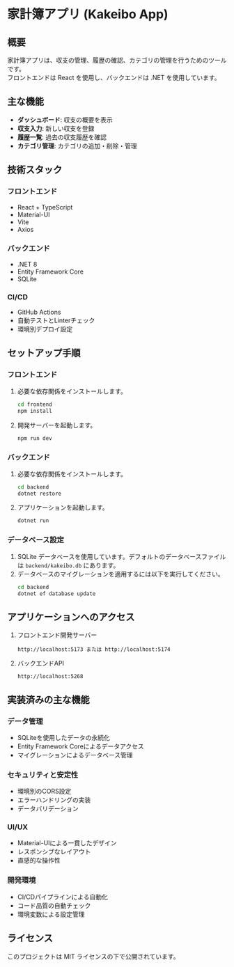 # 家計簿アプリ (Kakeibo App)

## 概要
家計簿アプリは、収支の管理、履歴の確認、カテゴリの管理を行うためのツールです。  
フロントエンドは React を使用し、バックエンドは .NET を使用しています。

## 主な機能
- **ダッシュボード**: 収支の概要を表示
- **収支入力**: 新しい収支を登録
- **履歴一覧**: 過去の収支履歴を確認
- **カテゴリ管理**: カテゴリの追加・削除・管理

## 技術スタック
### フロントエンド
- React + TypeScript
- Material-UI
- Vite
- Axios

### バックエンド
- .NET 8
- Entity Framework Core
- SQLite

### CI/CD
- GitHub Actions
- 自動テストとLinterチェック
- 環境別デプロイ設定

## セットアップ手順

### フロントエンド
1. 必要な依存関係をインストールします。
   ```bash
   cd frontend
   npm install
   ```
2. 開発サーバーを起動します。
   ```bash
   npm run dev
   ```

### バックエンド
1. 必要な依存関係をインストールします。
   ```bash
   cd backend
   dotnet restore
   ```
2. アプリケーションを起動します。
   ```bash
   dotnet run
   ```

### データベース設定
1. SQLite データベースを使用しています。デフォルトのデータベースファイルは `backend/kakeibo.db` にあります。
2. データベースのマイグレーションを適用するには以下を実行してください。
   ```bash
   cd backend
   dotnet ef database update
   ```

## アプリケーションへのアクセス
1. フロントエンド開発サーバー
   ```
   http://localhost:5173 または http://localhost:5174
   ```
2. バックエンドAPI
   ```
   http://localhost:5268
   ```

## 実装済みの主な機能
### データ管理
- SQLiteを使用したデータの永続化
- Entity Framework Coreによるデータアクセス
- マイグレーションによるデータベース管理

### セキュリティと安定性
- 環境別のCORS設定
- エラーハンドリングの実装
- データバリデーション

### UI/UX
- Material-UIによる一貫したデザイン
- レスポンシブなレイアウト
- 直感的な操作性

### 開発環境
- CI/CDパイプラインによる自動化
- コード品質の自動チェック
- 環境変数による設定管理

## ライセンス
このプロジェクトは MIT ライセンスの下で公開されています。